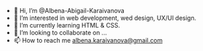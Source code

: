 - 👋 Hi, I’m @Albena-Abigail-Karaivanova
- 👀 I’m interested in web development, wed design, UX/UI design.
- 🌱 I’m currently learning HTML & CSS.
- 💞️ I’m looking to collaborate on ...
- 📫 How to reach me albena.karaivanova@gmail.com

<!---
Albena-Abigail-Karaivanova/Albena-Abigail-Karaivanova is a ✨ special ✨ repository because its `README.md` (this file) appears on your GitHub profile.
You can click the Preview link to take a look at your changes.
--->
